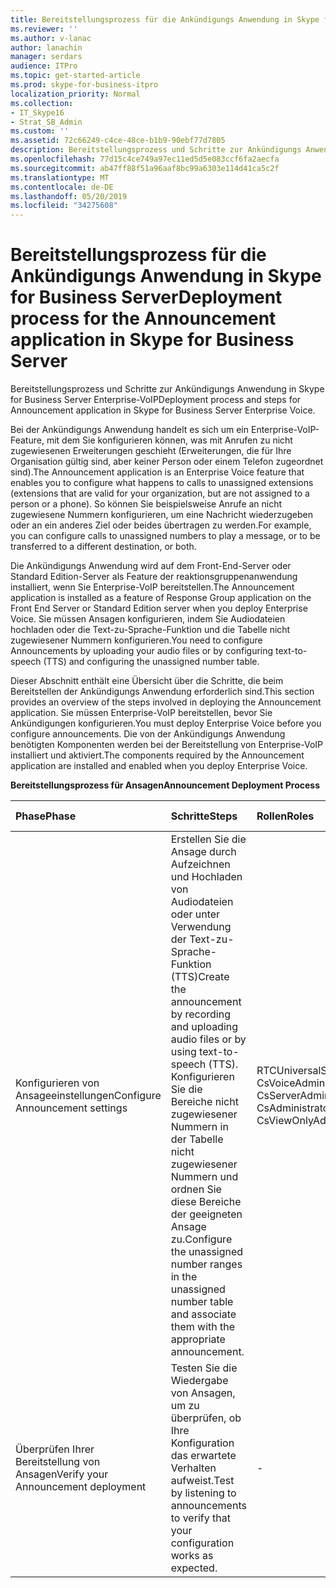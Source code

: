 ```yaml
---
title: Bereitstellungsprozess für die Ankündigungs Anwendung in Skype for Business Server
ms.reviewer: ''
ms.author: v-lanac
author: lanachin
manager: serdars
audience: ITPro
ms.topic: get-started-article
ms.prod: skype-for-business-itpro
localization_priority: Normal
ms.collection:
- IT_Skype16
- Strat_SB_Admin
ms.custom: ''
ms.assetid: 72c66249-c4ce-48ce-b1b9-90ebf77d7805
description: Bereitstellungsprozess und Schritte zur Ankündigungs Anwendung in Skype for Business Server Enterprise-VoIP
ms.openlocfilehash: 77d15c4ce749a97ec11ed5d5e083ccf6fa2aecfa
ms.sourcegitcommit: ab47ff88f51a96aaf8bc99a6303e114d41ca5c2f
ms.translationtype: MT
ms.contentlocale: de-DE
ms.lasthandoff: 05/20/2019
ms.locfileid: "34275608"
---
```

# <a name="deployment-process-for-the-announcement-application-in-skype-for-business-server"></a><span data-ttu-id="d874f-103">Bereitstellungsprozess für die Ankündigungs Anwendung in Skype for Business Server</span><span class="sxs-lookup"><span data-stu-id="d874f-103">Deployment process for the Announcement application in Skype for Business Server</span></span>
 
<span data-ttu-id="d874f-104">Bereitstellungsprozess und Schritte zur Ankündigungs Anwendung in Skype for Business Server Enterprise-VoIP</span><span class="sxs-lookup"><span data-stu-id="d874f-104">Deployment process and steps for Announcement application in Skype for Business Server Enterprise Voice.</span></span>
  
<span data-ttu-id="d874f-105">Bei der Ankündigungs Anwendung handelt es sich um ein Enterprise-VoIP-Feature, mit dem Sie konfigurieren können, was mit Anrufen zu nicht zugewiesenen Erweiterungen geschieht (Erweiterungen, die für Ihre Organisation gültig sind, aber keiner Person oder einem Telefon zugeordnet sind).</span><span class="sxs-lookup"><span data-stu-id="d874f-105">The Announcement application is an Enterprise Voice feature that enables you to configure what happens to calls to unassigned extensions (extensions that are valid for your organization, but are not assigned to a person or a phone).</span></span> <span data-ttu-id="d874f-106">So können Sie beispielsweise Anrufe an nicht zugewiesene Nummern konfigurieren, um eine Nachricht wiederzugeben oder an ein anderes Ziel oder beides übertragen zu werden.</span><span class="sxs-lookup"><span data-stu-id="d874f-106">For example, you can configure calls to unassigned numbers to play a message, or to be transferred to a different destination, or both.</span></span>
  
<span data-ttu-id="d874f-107">Die Ankündigungs Anwendung wird auf dem Front-End-Server oder Standard Edition-Server als Feature der reaktionsgruppenanwendung installiert, wenn Sie Enterprise-VoIP bereitstellen.</span><span class="sxs-lookup"><span data-stu-id="d874f-107">The Announcement application is installed as a feature of Response Group application on the Front End Server or Standard Edition server when you deploy Enterprise Voice.</span></span> <span data-ttu-id="d874f-108">Sie müssen Ansagen konfigurieren, indem Sie Audiodateien hochladen oder die Text-zu-Sprache-Funktion und die Tabelle nicht zugewiesener Nummern konfigurieren.</span><span class="sxs-lookup"><span data-stu-id="d874f-108">You need to configure Announcements by uploading your audio files or by configuring text-to-speech (TTS) and configuring the unassigned number table.</span></span>
  
<span data-ttu-id="d874f-109">Dieser Abschnitt enthält eine Übersicht über die Schritte, die beim Bereitstellen der Ankündigungs Anwendung erforderlich sind.</span><span class="sxs-lookup"><span data-stu-id="d874f-109">This section provides an overview of the steps involved in deploying the Announcement application.</span></span> <span data-ttu-id="d874f-110">Sie müssen Enterprise-VoIP bereitstellen, bevor Sie Ankündigungen konfigurieren.</span><span class="sxs-lookup"><span data-stu-id="d874f-110">You must deploy Enterprise Voice before you configure announcements.</span></span> <span data-ttu-id="d874f-111">Die von der Ankündigungs Anwendung benötigten Komponenten werden bei der Bereitstellung von Enterprise-VoIP installiert und aktiviert.</span><span class="sxs-lookup"><span data-stu-id="d874f-111">The components required by the Announcement application are installed and enabled when you deploy Enterprise Voice.</span></span>
  
<span data-ttu-id="d874f-112">**Bereitstellungsprozess für Ansagen**</span><span class="sxs-lookup"><span data-stu-id="d874f-112">**Announcement Deployment Process**</span></span>

|<span data-ttu-id="d874f-113">**Phase**</span><span class="sxs-lookup"><span data-stu-id="d874f-113">**Phase**</span></span>|<span data-ttu-id="d874f-114">**Schritte**</span><span class="sxs-lookup"><span data-stu-id="d874f-114">**Steps**</span></span>|<span data-ttu-id="d874f-115">**Rollen**</span><span class="sxs-lookup"><span data-stu-id="d874f-115">**Roles**</span></span>|<span data-ttu-id="d874f-116">**Bereitstellungsdokumentation**</span><span class="sxs-lookup"><span data-stu-id="d874f-116">**Deployment documentation**</span></span>|
|:-----|:-----|:-----|:-----|
|<span data-ttu-id="d874f-117">Konfigurieren von Ansageeinstellungen</span><span class="sxs-lookup"><span data-stu-id="d874f-117">Configure Announcement settings</span></span>  <br/> | <span data-ttu-id="d874f-118">Erstellen Sie die Ansage durch Aufzeichnen und Hochladen von Audiodateien oder unter Verwendung der Text-zu-Sprache-Funktion (TTS)</span><span class="sxs-lookup"><span data-stu-id="d874f-118">Create the announcement by recording and uploading audio files or by using text-to-speech (TTS).</span></span> <br/>  <span data-ttu-id="d874f-119">Konfigurieren Sie die Bereiche nicht zugewiesener Nummern in der Tabelle nicht zugewiesener Nummern und ordnen Sie diese Bereiche der geeigneten Ansage zu.</span><span class="sxs-lookup"><span data-stu-id="d874f-119">Configure the unassigned number ranges in the unassigned number table and associate them with the appropriate announcement.</span></span> <br/> |<span data-ttu-id="d874f-120">RTCUniversalServerAdmins</span><span class="sxs-lookup"><span data-stu-id="d874f-120">RTCUniversalServerAdmins</span></span>  <br/> <span data-ttu-id="d874f-121">CsVoiceAdministrator</span><span class="sxs-lookup"><span data-stu-id="d874f-121">CsVoiceAdministrator</span></span>  <br/> <span data-ttu-id="d874f-122">CsServerAdministrator</span><span class="sxs-lookup"><span data-stu-id="d874f-122">CsServerAdministrator</span></span>  <br/> <span data-ttu-id="d874f-123">CsAdministrator</span><span class="sxs-lookup"><span data-stu-id="d874f-123">CsAdministrator</span></span>  <br/> <span data-ttu-id="d874f-124">CsViewOnlyAdministrator</span><span class="sxs-lookup"><span data-stu-id="d874f-124">CsViewOnlyAdministrator</span></span>  <br/> |[<span data-ttu-id="d874f-125">Erstellen oder Löschen einer Ankündigung in Skype for Business Server</span><span class="sxs-lookup"><span data-stu-id="d874f-125">Create or delete an announcement in Skype for Business Server</span></span>](create-an-announcement.md) <br/> [<span data-ttu-id="d874f-126">Erstellen oder Ändern eines nicht zugewiesenen Nummernbereichs in Skype for Business Server</span><span class="sxs-lookup"><span data-stu-id="d874f-126">Create or modify an unassigned number range in Skype for Business Server</span></span>](create-or-modify-an-unassigned-number-range.md) <br/> |
|<span data-ttu-id="d874f-127">Überprüfen Ihrer Bereitstellung von Ansagen</span><span class="sxs-lookup"><span data-stu-id="d874f-127">Verify your Announcement deployment</span></span>  <br/> |<span data-ttu-id="d874f-128">Testen Sie die Wiedergabe von Ansagen, um zu überprüfen, ob Ihre Konfiguration das erwartete Verhalten aufweist.</span><span class="sxs-lookup"><span data-stu-id="d874f-128">Test by listening to announcements to verify that your configuration works as expected.</span></span>  <br/> |-  <br/> |[<span data-ttu-id="d874f-129">Optional Überprüfen der Ankündigungs Bereitstellung in Skype for Business</span><span class="sxs-lookup"><span data-stu-id="d874f-129">(Optional) Verify Announcement deployment in Skype for Business</span></span>](optional-verify-announcement-deployment.md) <br/> |
   

